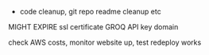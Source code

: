 - code cleanup, git repo readme cleanup etc

MIGHT EXPIRE
ssl certificate
GROQ API key
domain

check AWS costs, monitor website up, test redeploy works